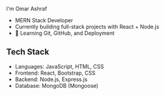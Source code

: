  I'm Omar Ashraf
 
- MERN Stack Developer
- Currently building full-stack projects with React + Node.js
- 🎯 Learning Git, GitHub, and Deployment

## Tech Stack

-  Languages: JavaScript, HTML, CSS
-  Frontend: React, Bootstrap,  CSS
-  Backend: Node.js, Express.js
-  Database: MongoDB (Mongoose)
